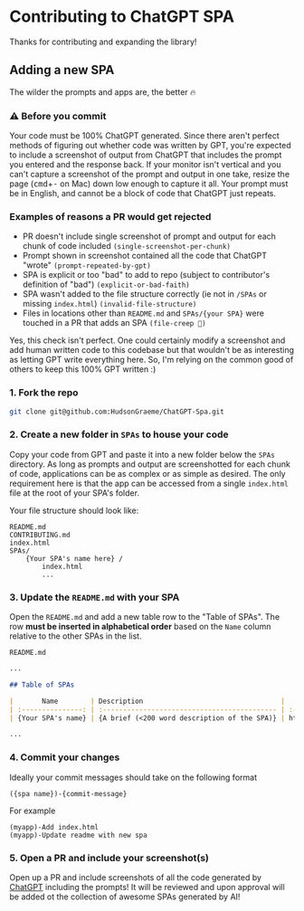# Contributing to ChatGPT SPA

Thanks for contributing and expanding the library!

## Adding a new SPA

The wilder the prompts and apps are, the better :fire:

### :warning: Before you commit

Your code must be 100% ChatGPT generated. Since there aren't perfect methods of figuring out whether code was written by GPT, you're expected to include a screenshot of output from ChatGPT that includes the prompt you entered and the response back. If your monitor isn't vertical and you can't capture a screenshot of the prompt and output in one take, resize the page (<kbd>cmd</kbd>+<kbd>-</kbd> on Mac) down low enough to capture it all. Your prompt must be in English, and cannot be a block of code that ChatGPT just repeats.

### Examples of reasons a PR would get rejected

- PR doesn't include single screenshot of prompt and output for each chunk of code included `(single-screenshot-per-chunk)`
- Prompt shown in screenshot contained all the code that ChatGPT "wrote" `(prompt-repeated-by-gpt)`
- SPA is explicit or too "bad" to add to repo (subject to contributor's definition of "bad") `(explicit-or-bad-faith)`
- SPA wasn't added to the file structure correctly (ie not in `/SPAs` or missing `index.html`) `(invalid-file-structure)`
- Files in locations other than `README.md` and `SPAs/{your SPA}` were touched in a PR that adds an SPA `(file-creep 👀)`

Yes, this check isn't perfect. One could certainly modify a screenshot and add human written code to this codebase but that wouldn't be as interesting as letting GPT write everything here. So, I'm relying on the common good of others to keep this 100% GPT written :)

### 1. Fork the repo

```zsh
git clone git@github.com:HudsonGraeme/ChatGPT-Spa.git
```

### 2. Create a new folder in `SPAs` to house your code

Copy your code from GPT and paste it into a new folder below the `SPAs` directory. As long as prompts and output are screenshotted for each chunk of code, applications can be as complex or as simple as desired. The only requirement here is that the app can be accessed from a single `index.html` file at the root of your SPA's folder.

Your file structure should look like:

```none
README.md
CONTRIBUTING.md
index.html
SPAs/
    {Your SPA's name here} /
        index.html
        ...
```

### 3. Update the `README.md` with your SPA

Open the `README.md` and add a new table row to the "Table of SPAs". The row **must be inserted in alphabetical order** based on the `Name` column relative to the other SPAs in the list.

`README.md`

```md
...

## Table of SPAs

|       Name        | Description                                  |                                 Link                                  |
| :---------------: | :------------------------------------------- | :-------------------------------------------------------------------: |
| {Your SPA's name} | {A brief (<200 word description of the SPA)} | https://chatgpt-spa.github.io/spas/{Your SPA's URI-encoded name here} |

...
```

### 4. Commit your changes

Ideally your commit messages should take on the following format

```none
({spa name})-{commit-message}
```

For example

```none
(myapp)-Add index.html
(myapp)-Update readme with new spa
```

### 5. Open a PR and include your screenshot(s)

Open up a PR and include screenshots of all the code generated by [ChatGPT] including the prompts! It will be reviewed and upon approval will be added ot the collection of awesome SPAs generated by AI!

[chatgpt]: https://chat.openai.com "ChatGPT is an online artificial intelligence service"
